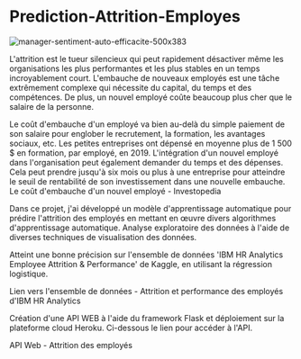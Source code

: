 # Prediction-Attrition-Employes

![manager-sentiment-auto-efficacite-500x383](https://user-images.githubusercontent.com/101726242/164234940-abf813be-057b-4be8-8ba3-bcf0f1f339fb.jpg)


L'attrition est le tueur silencieux qui peut rapidement désactiver même les organisations les plus performantes et les plus stables en un temps incroyablement court. L'embauche de nouveaux employés est une tâche extrêmement complexe qui nécessite du capital, du temps et des compétences. De plus, un nouvel employé coûte beaucoup plus cher que le salaire de la personne.

Le coût d'embauche d'un employé va bien au-delà du simple paiement de son salaire pour englober le recrutement, la formation, les avantages sociaux, etc.
Les petites entreprises ont dépensé en moyenne plus de 1 500 $ en formation, par employé, en 2019.
L'intégration d'un nouvel employé dans l'organisation peut également demander du temps et des dépenses.
Cela peut prendre jusqu'à six mois ou plus à une entreprise pour atteindre le seuil de rentabilité de son investissement dans une nouvelle embauche.
Le coût d'embauche d'un nouvel employé - Investopedia

Dans ce projet, j'ai développé un modèle d'apprentissage automatique pour prédire l'attrition des employés en mettant en œuvre divers algorithmes d'apprentissage automatique. Analyse exploratoire des données à l'aide de diverses techniques de visualisation des données.

Atteint une bonne précision sur l'ensemble de données 'IBM HR Analytics Employee Attrition & Performance' de Kaggle, en utilisant la régression logistique.

Lien vers l'ensemble de données - Attrition et performance des employés d'IBM HR Analytics

Création d'une API WEB à l'aide du framework Flask et déploiement sur la plateforme cloud Heroku. Ci-dessous le lien pour accéder à l'API.

API Web - Attrition des employés
